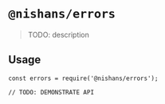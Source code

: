 # `@nishans/errors`

> TODO: description

## Usage

```
const errors = require('@nishans/errors');

// TODO: DEMONSTRATE API
```
